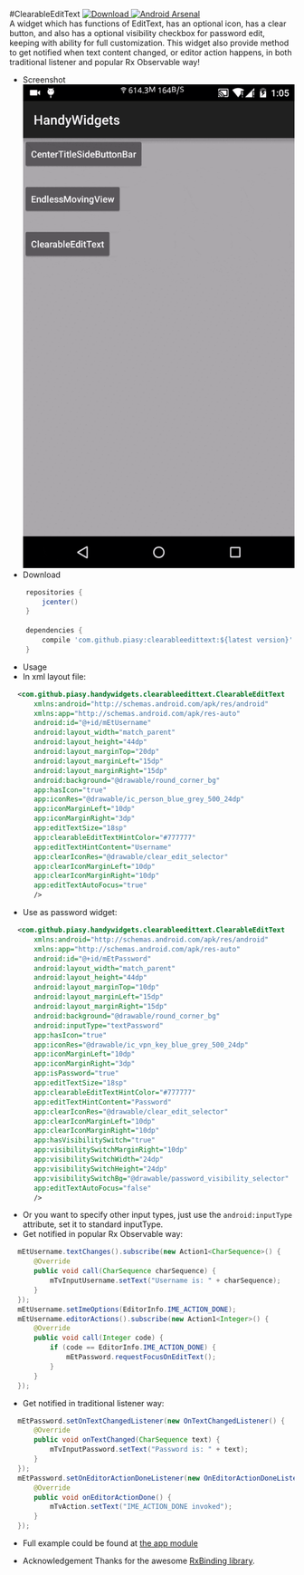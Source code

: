 #ClearableEditText
[ ![Download](https://api.bintray.com/packages/piasy/maven/HandyWidgets/images/download.svg) ](https://bintray.com/piasy/maven/HandyWidgets/_latestVersion) [![Android Arsenal](https://img.shields.io/badge/Android%20Arsenal-HandyWidgets-green.svg?style=flat)](https://android-arsenal.com/details/1/2455)  
A widget which has functions of EditText, has an optional icon, has a clear button, and also has a optional visibility checkbox for password edit, keeping with ability for full customization. This widget also provide method to get notified when text content changed, or editor action happens, in both traditional listener and popular Rx Observable way!

+  Screenshot  
![clearable_edit_text.gif](../art/clearable_edit_text.gif)
+  Download
```groovy
    repositories {
        jcenter()
    }

    dependencies {
        compile 'com.github.piasy:clearableedittext:${latest version}'
    }
```
+  Usage
  +  In xml layout file:
  ```xml
    <com.github.piasy.handywidgets.clearableedittext.ClearableEditText
        xmlns:android="http://schemas.android.com/apk/res/android"
        xmlns:app="http://schemas.android.com/apk/res-auto"
        android:id="@+id/mEtUsername"
        android:layout_width="match_parent"
        android:layout_height="44dp"
        android:layout_marginTop="20dp"
        android:layout_marginLeft="15dp"
        android:layout_marginRight="15dp"
        android:background="@drawable/round_corner_bg"
        app:hasIcon="true"
        app:iconRes="@drawable/ic_person_blue_grey_500_24dp"
        app:iconMarginLeft="10dp"
        app:iconMarginRight="3dp"
        app:editTextSize="18sp"
        app:clearableEditTextHintColor="#777777"
        app:editTextHintContent="Username"
        app:clearIconRes="@drawable/clear_edit_selector"
        app:clearIconMarginLeft="10dp"
        app:clearIconMarginRight="10dp"
        app:editTextAutoFocus="true"
        />
  ```
  +  Use as password widget:
  ```xml
    <com.github.piasy.handywidgets.clearableedittext.ClearableEditText
        xmlns:android="http://schemas.android.com/apk/res/android"
        xmlns:app="http://schemas.android.com/apk/res-auto"
        android:id="@+id/mEtPassword"
        android:layout_width="match_parent"
        android:layout_height="44dp"
        android:layout_marginTop="10dp"
        android:layout_marginLeft="15dp"
        android:layout_marginRight="15dp"
        android:background="@drawable/round_corner_bg"
        android:inputType="textPassword"
        app:hasIcon="true"
        app:iconRes="@drawable/ic_vpn_key_blue_grey_500_24dp"
        app:iconMarginLeft="10dp"
        app:iconMarginRight="3dp"
        app:isPassword="true"
        app:editTextSize="18sp"
        app:clearableEditTextHintColor="#777777"
        app:editTextHintContent="Password"
        app:clearIconRes="@drawable/clear_edit_selector"
        app:clearIconMarginLeft="10dp"
        app:clearIconMarginRight="10dp"
        app:hasVisibilitySwitch="true"
        app:visibilitySwitchMarginRight="10dp"
        app:visibilitySwitchWidth="24dp"
        app:visibilitySwitchHeight="24dp"
        app:visibilitySwitchBg="@drawable/password_visibility_selector"
        app:editTextAutoFocus="false"
        />
  ```
  +  Or you want to specify other input types, just use the `android:inputType` attribute, set it to standard inputType.
  +  Get notified in popular Rx Observable way:
  ```java
    mEtUsername.textChanges().subscribe(new Action1<CharSequence>() {
        @Override
        public void call(CharSequence charSequence) {
            mTvInputUsername.setText("Username is: " + charSequence);
        }
    });
    mEtUsername.setImeOptions(EditorInfo.IME_ACTION_DONE);
    mEtUsername.editorActions().subscribe(new Action1<Integer>() {
        @Override
        public void call(Integer code) {
            if (code == EditorInfo.IME_ACTION_DONE) {
                mEtPassword.requestFocusOnEditText();
            }
        }
    });
  ```
  +  Get notified in traditional listener way:
  ```java
    mEtPassword.setOnTextChangedListener(new OnTextChangedListener() {
        @Override
        public void onTextChanged(CharSequence text) {
            mTvInputPassword.setText("Password is: " + text);
        }
    });
    mEtPassword.setOnEditorActionDoneListener(new OnEditorActionDoneListener() {
        @Override
        public void onEditorActionDone() {
            mTvAction.setText("IME_ACTION_DONE invoked");
        }
    });
  ```
  +  Full example could be found at [the app module](../app/)

+  Acknowledgement
Thanks for the awesome [RxBinding library](https://github.com/JakeWharton/RxBinding/).
